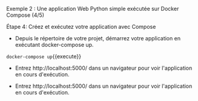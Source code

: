 Exemple 2 : Une application Web Python simple exécutée sur Docker Compose (4/5)

Étape 4: Créez et exécutez votre application avec Compose

-   Depuis le répertoire de votre projet, démarrez votre application en exécutant docker-compose up.

`docker-compose up`{{execute}}

-   Entrez http://localhost:5000/ dans un navigateur pour voir l'application en cours d'exécution.

-   Entrez http://localhost:5000/ dans un navigateur pour voir l'application en cours d'exécution.